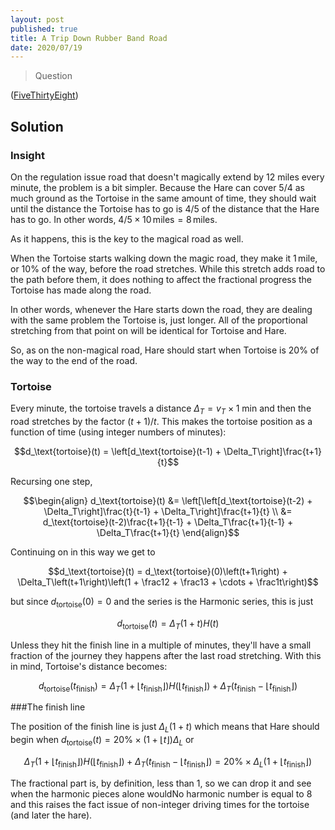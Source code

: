 ```yaml
---
layout: post
published: true
title: A Trip Down Rubber Band Road
date: 2020/07/19
---
```


>Question

<!--more-->

([FiveThirtyEight](URL))

## Solution

### Insight

On the regulation issue road that doesn't magically extend by $12$ miles every minute, the problem is a bit simpler. Because the Hare can cover $5/4$ as much ground as the Tortoise in the same amount of time, they should wait until the distance the Tortoise has to go is $4/5$ of the distance that the Hare has to go. In other words, $4/5\times 10\,\text{miles} = 8\,\text{miles}$.

As it happens, this is the key to the magical road as well. 

When the Tortoise starts walking down the magic road, they make it $1\,\text{mile}$, or $10\%$ of the way, before the road stretches. While this stretch adds road to the path before them, it does nothing to affect the fractional progress the Tortoise has made along the road. 

In other words, whenever the Hare starts down the road, they are dealing with the same problem the Tortoise is, just longer. All of the proportional stretching from that point on will be identical for Tortoise and Hare. 

So, as on the non-magical road, Hare should start when Tortoise is $20\%$ of the way to the end of the road.

### Tortoise

Every minute, the tortoise travels a distance $\Delta_T = v_T\times \text{1 min}$ and then the road stretches by the factor $(t+1)/t$. This makes the tortoise position as a function of time (using integer numbers of minutes):

$$d_\text{tortoise}(t) = \left[d_\text{tortoise}(t-1) + \Delta_T\right]\frac{t+1}{t}$$

Recursing one step, 

$$\begin{align}
d_\text{tortoise}(t) &= \left[\left[d_\text{tortoise}(t-2) + \Delta_T\right]\frac{t}{t-1} + \Delta_T\right]\frac{t+1}{t} \\
&= d_\text{tortoise}(t-2)\frac{t+1}{t-1} + \Delta_T\frac{t+1}{t-1} + \Delta_T\frac{t+1}{t}
\end{align}$$

Continuing on in this way we get to

$$d_\text{tortoise}(t) = d_\text{tortoise}(0)\left(t+1\right) + \Delta_T\left(t+1\right)\left(1 + \frac12 + \frac13 + \cdots + \frac1t\right)$$

but since $d_\text{tortoise}(0) = 0$ and the series is the Harmonic series, this is just 

$$d_\text{tortoise}(t) = \Delta_T\left(1+t\right)H(t)$$

Unless they hit the finish line in a multiple of minutes, they'll have a small fraction of the journey they happens after the last road stretching. With this in mind, Tortoise's distance becomes:

$$d_\text{tortoise}(t_\text{finish}) = \Delta_T\left(1+\lfloor t_\text{finish}\rfloor\right)H(\lfloor t_\text{finish}\rfloor) + \Delta_T\left(t_\text{finish} - \lfloor t_\text{finish}\rfloor\right)$$

###The finish line

The position of the finish line is just $\Delta_L\left(1+t\right)$ which means that Hare should begin when $d_\text{tortoise}(t) = 20\% \times \left(1 + \lfloor t\rfloor\right)\Delta_L$ or 

$$\Delta_T\left(1+\lfloor t_\text{finish}\rfloor\right)H(\lfloor t_\text{finish}\rfloor) + \Delta_T\left(t_\text{finish} - \lfloor t_\text{finish}\rfloor\right) = 20\%\times \Delta_L\left(1+\lfloor t_\text{finish}\rfloor\right)$$

The fractional part is, by definition, less than $1$, so we can drop it and see when the harmonic pieces alone wouldNo harmonic number is equal to $8$ and this raises the fact issue of non-integer driving times for the tortoise (and later the hare).

<br>
